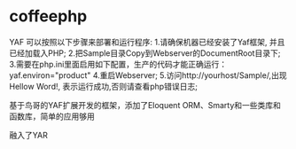 # coffeephp

YAF
可以按照以下步骤来部署和运行程序:
1.请确保机器已经安装了Yaf框架, 并且已经加载入PHP;
2.把Sample目录Copy到Webserver的DocumentRoot目录下;
3.需要在php.ini里面启用如下配置，生产的代码才能正确运行：
    yaf.environ="product"
4.重启Webserver;
5.访问http://yourhost/Sample/,出现Hellow Word!, 表示运行成功,否则请查看php错误日志;

基于鸟哥的YAF扩展开发的框架，添加了Eloquent ORM、Smarty和一些类库和函数库，简单的应用够用

融入了YAR

